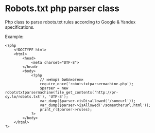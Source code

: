 Robots.txt php parser class
=====================

Php class to parse robots.txt rules according to Google & Yandex specifications.

Example:
````
<?php
    <!DOCTYPE html>
    <html>
        <head>
		    <meta charset="UTF-8">
	    </head>
	    <body>
    		<?php
	    		// импорт библиотеки
		    	require_once('robotstxtparsermachine.php');
    			$parser = new robotstxtparsermachine(file_get_contents('http://pr-cy.lo/robots.txt'), 'UTF-8');
			    var_dump($parser->isDisallowed('/someurl'));
			    var_dump($parser->isAllowed('/someotherurl.html'));
                print_r($parser->rules);
		    ?>
	    </body>
    </html>
?>
````
